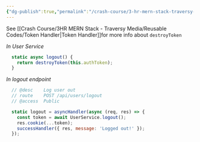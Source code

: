 ```yaml
---
{"dg-publish":true,"permalink":"/crash-course/3-hr-mern-stack-traversy-media/1-12-logout-and-destroy-cookie/","noteIcon":""}
---
```


See [[Crash Course/3HR MERN Stack - Traversy Media/Reusable Codes/Token Handler\|Token Handler]]for more info about `destroyToken`

*In User Service* 
```js
  static async logout() {
    return destroyToken(this.authToken);
  }
```

*In logout endpoint*
```js
  // @desc    Log user out
  // route    POST /api/users/logout
  // @access  Public

  static logout = asyncHandler(async (req, res) => {
    const token = await UserService.logout();
    res.cookie(...token);
    successHandler({ res, message: 'Logged out!' });
  });
```

